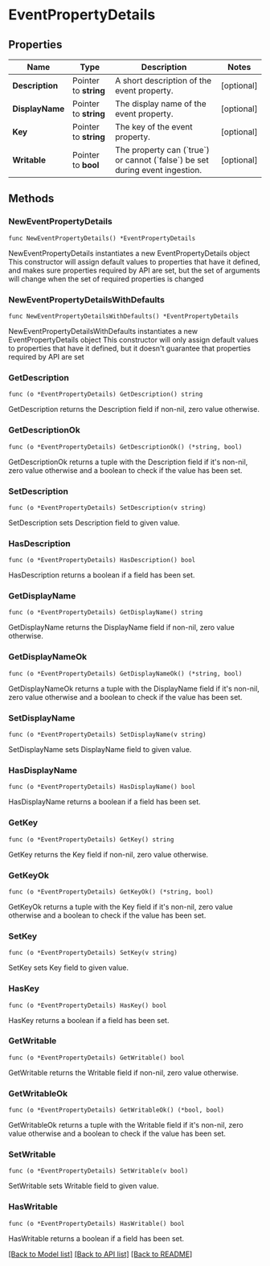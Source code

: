 # EventPropertyDetails

## Properties

Name | Type | Description | Notes
------------ | ------------- | ------------- | -------------
**Description** | Pointer to **string** | A short description of the event property. | [optional] 
**DisplayName** | Pointer to **string** | The display name of the event property. | [optional] 
**Key** | Pointer to **string** | The key of the event property. | [optional] 
**Writable** | Pointer to **bool** | The property can (&#x60;true&#x60;) or cannot (&#x60;false&#x60;) be set during event ingestion. | [optional] 

## Methods

### NewEventPropertyDetails

`func NewEventPropertyDetails() *EventPropertyDetails`

NewEventPropertyDetails instantiates a new EventPropertyDetails object
This constructor will assign default values to properties that have it defined,
and makes sure properties required by API are set, but the set of arguments
will change when the set of required properties is changed

### NewEventPropertyDetailsWithDefaults

`func NewEventPropertyDetailsWithDefaults() *EventPropertyDetails`

NewEventPropertyDetailsWithDefaults instantiates a new EventPropertyDetails object
This constructor will only assign default values to properties that have it defined,
but it doesn't guarantee that properties required by API are set

### GetDescription

`func (o *EventPropertyDetails) GetDescription() string`

GetDescription returns the Description field if non-nil, zero value otherwise.

### GetDescriptionOk

`func (o *EventPropertyDetails) GetDescriptionOk() (*string, bool)`

GetDescriptionOk returns a tuple with the Description field if it's non-nil, zero value otherwise
and a boolean to check if the value has been set.

### SetDescription

`func (o *EventPropertyDetails) SetDescription(v string)`

SetDescription sets Description field to given value.

### HasDescription

`func (o *EventPropertyDetails) HasDescription() bool`

HasDescription returns a boolean if a field has been set.

### GetDisplayName

`func (o *EventPropertyDetails) GetDisplayName() string`

GetDisplayName returns the DisplayName field if non-nil, zero value otherwise.

### GetDisplayNameOk

`func (o *EventPropertyDetails) GetDisplayNameOk() (*string, bool)`

GetDisplayNameOk returns a tuple with the DisplayName field if it's non-nil, zero value otherwise
and a boolean to check if the value has been set.

### SetDisplayName

`func (o *EventPropertyDetails) SetDisplayName(v string)`

SetDisplayName sets DisplayName field to given value.

### HasDisplayName

`func (o *EventPropertyDetails) HasDisplayName() bool`

HasDisplayName returns a boolean if a field has been set.

### GetKey

`func (o *EventPropertyDetails) GetKey() string`

GetKey returns the Key field if non-nil, zero value otherwise.

### GetKeyOk

`func (o *EventPropertyDetails) GetKeyOk() (*string, bool)`

GetKeyOk returns a tuple with the Key field if it's non-nil, zero value otherwise
and a boolean to check if the value has been set.

### SetKey

`func (o *EventPropertyDetails) SetKey(v string)`

SetKey sets Key field to given value.

### HasKey

`func (o *EventPropertyDetails) HasKey() bool`

HasKey returns a boolean if a field has been set.

### GetWritable

`func (o *EventPropertyDetails) GetWritable() bool`

GetWritable returns the Writable field if non-nil, zero value otherwise.

### GetWritableOk

`func (o *EventPropertyDetails) GetWritableOk() (*bool, bool)`

GetWritableOk returns a tuple with the Writable field if it's non-nil, zero value otherwise
and a boolean to check if the value has been set.

### SetWritable

`func (o *EventPropertyDetails) SetWritable(v bool)`

SetWritable sets Writable field to given value.

### HasWritable

`func (o *EventPropertyDetails) HasWritable() bool`

HasWritable returns a boolean if a field has been set.


[[Back to Model list]](../README.md#documentation-for-models) [[Back to API list]](../README.md#documentation-for-api-endpoints) [[Back to README]](../README.md)


